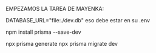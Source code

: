 EMPEZAMOS LA TAREA DE MAYENKA:

DATABASE_URL="file:./dev.db" eso debe estar en su .env

npm install prisma --save-dev

npx prisma generate
npx prisma migrate dev